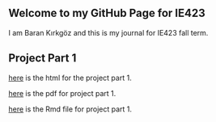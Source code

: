## Welcome to my GitHub Page for IE423

I am Baran Kırkgöz and this is my journal for IE423 fall term. 

## Project Part 1
[here](https://BU-IE-423.github.io/fall-23-barankirkgoz/odev.html) is the html for the project part 1.

[here](https://BU-IE-423.github.io/fall-23-barankirkgoz/odev.pdf) is the pdf for project part 1.

[here](https://BU-IE-423.github.io/fall-23-barankirkgoz/odev.Rmd) is the Rmd file for project part 1.
